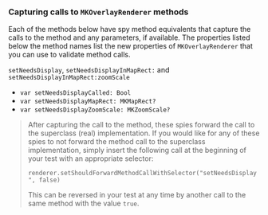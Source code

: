 ### Capturing calls to `MKOverlayRenderer` methods

Each of the methods below have spy method equivalents that capture the calls to the method and any parameters, if available.  The properties listed below the method names list the new properties of `MKOverlayRenderer` that you can use to validate method calls.


`setNeedsDisplay`, `setNeedsDisplayInMapRect:` and `setNeedsDisplayInMapRect:zoomScale`
- `var setNeedsDisplayCalled: Bool`
- `var setNeedsDisplayMapRect: MKMapRect?`
- `var setNeedsDisplayZoomScale: MKZoomScale?`


> After capturing the call to the method, these spies forward the call to the superclass (real) implementation.  If you would like for any of these spies to not forward the method call to the superclass implementation, simply insert the following call at the beginning of your test with an appropriate selector:
>
> `renderer.setShouldForwardMethodCallWithSelector("setNeedsDisplay", false)`
>
> This can be reversed in your test at any time by another call to the same method with the value `true`.
